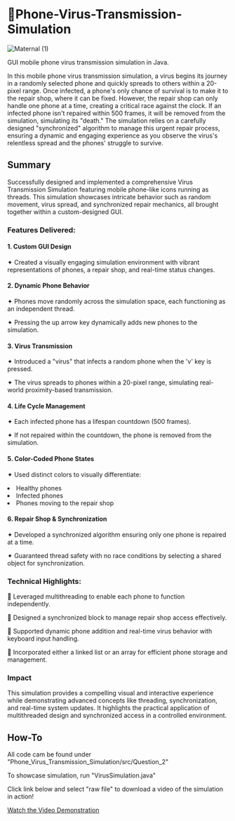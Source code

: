 # 📱Phone-Virus-Transmission-Simulation
![Maternal (1)](https://github.com/user-attachments/assets/d59b99d7-ed14-41b8-b7b0-69236c7c3e39)

GUI mobile phone virus transmission simulation in Java.

In this mobile phone virus transmission simulation, a virus begins its journey in a randomly selected phone and quickly spreads to others within a 20-pixel range. Once infected, a phone's only chance of survival is to make it to the repair shop, where it can be fixed. However, the repair shop can only handle one phone at a time, creating a critical race against the clock. If an infected phone isn't repaired within 500 frames, it will be removed from the simulation, simulating its "death." The simulation relies on a carefully designed "synchronized" algorithm to manage this urgent repair process, ensuring a dynamic and engaging experience as you observe the virus's relentless spread and the phones' struggle to survive.

<h2>Summary</h2>
Successfully designed and implemented a comprehensive Virus Transmission Simulation featuring mobile phone-like icons running as threads. This simulation showcases intricate behavior such as random movement, virus spread, and synchronized repair mechanics, all brought together within a custom-designed GUI.

<h3>Features Delivered:</h3>

<h4>1. Custom GUI Design</h4>
<p>✦ Created a visually engaging simulation environment with vibrant representations of phones, a repair shop, and real-time status changes.</p>

<h4>2. Dynamic Phone Behavior</h4>
<p>✦ Phones move randomly across the simulation space, each functioning as an independent thread.</p>
<p>✦ Pressing the up arrow key dynamically adds new phones to the simulation.</p>

<h4>3. Virus Transmission</h4>
<p>✦ Introduced a "virus" that infects a random phone when the 'v' key is pressed.</p>
<p>✦ The virus spreads to phones within a 20-pixel range, simulating real-world proximity-based transmission.</p>

<h4>4. Life Cycle Management</h4>
<p>✦ Each infected phone has a lifespan countdown (500 frames).</p>
<p>✦ If not repaired within the countdown, the phone is removed from the simulation.</p>

<h4>5. Color-Coded Phone States</h4>
<p>✦ Used distinct colors to visually differentiate:</p>
<li>Healthy phones</li> 
<li>Infected phones </li> 
<li>Phones moving to the repair shop</li> 


<h4>6. Repair Shop & Synchronization</h4>
<p>✦ Developed a synchronized algorithm ensuring only one phone is repaired at a time.</p>
<p>✦ Guaranteed thread safety with no race conditions by selecting a shared object for synchronization.</p>

<h3>Technical Highlights:</h3>
<p>🌻 Leveraged multithreading to enable each phone to function independently.</p>
<p>🌻 Designed a synchronized block to manage repair shop access effectively.</p>
<p>🌻 Supported dynamic phone addition and real-time virus behavior with keyboard input handling.</p>
<p>🌻 Incorporated either a linked list or an array for efficient phone storage and management.</p>



<h3>Impact</h3>
This simulation provides a compelling visual and interactive experience while demonstrating advanced concepts like threading, synchronization, and real-time system updates. It highlights the practical application of multithreaded design and synchronized access in a controlled environment.

<h2>How-To</h2>
All code cam be found under "Phone_Virus_Transmission_Simulation/src/Question_2"

To showcase simulation, run "VirusSimulation.java"



Click link below and select "raw file" to download a video of the simulation in action!

[Watch the Video Demonstration](PVSDemoVideo.mp4)




